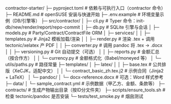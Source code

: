 contractor-starter/
├─ pyproject.toml                 # 依赖与可执行入口（contractor 命令）
├─ README.md                      # openSUSE 安装与快速开始
├─ .env.example                   # 环境变量示例（DB/引擎等）
├─ src/contractor/
│  ├─ cli.py                      # Typer 命令：init-db/new/render/report/repo-commit
│  ├─ db.py                       # SQLite 引擎与会话
│  ├─ models.py                   # Party/Contract/ContractFile ORM
│  ├─ services/
│  │  ├─ templates.py             # Jinja2 模板加载/渲染
│  │  ├─ render.py                # 渲染 .tex + 调用 tectonic/xelatex 产 PDF
│  │  ├─ converter.py             # 调用 pandoc 将 .tex → .docx
│  │  ├─ versioning.py            # Git 自动提交（可选）
│  │  ├─ reports.py               # 金额汇总（按合作方）
│  │  └─ currency.py              # 金额格式化（Babel/moneyed 等）
│  └─ utils/paths.py              # 路径常量
├─ templates/
│  ├─ latex/
│  │  ├─ base.tex                 # 公共排版（XeCJK，适配中文）
│  │  └─ contract_basic_zh.tex.j2 # 示例合同（Jinja2 + LaTeX）
│  └─ pandoc/
│     └─ docx-reference.docx      # 可选：Word 样式参考
├─ data/
│  └─ sample_contract.yml         # 示例数据（甲乙方、金额、条款等）
├─ contracts/                     # 生成产物输出目录（按ID分文件夹）
├─ scripts/ensure_tools.sh        # 检查 tectonic/pandoc 是否安装
└─ tests/test_smoke.py            # 烟囱测试
